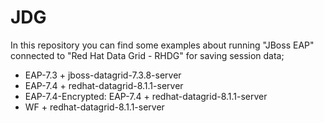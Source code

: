 # JDG

In this repository you can find some examples about running "JBoss EAP" connected to "Red Hat Data Grid - RHDG" for saving session data;

* EAP-7.3 + jboss-datagrid-7.3.8-server
* EAP-7.4 + redhat-datagrid-8.1.1-server
* EAP-7.4-Encrypted: EAP-7.4 + redhat-datagrid-8.1.1-server
* WF + redhat-datagrid-8.1.1-server

